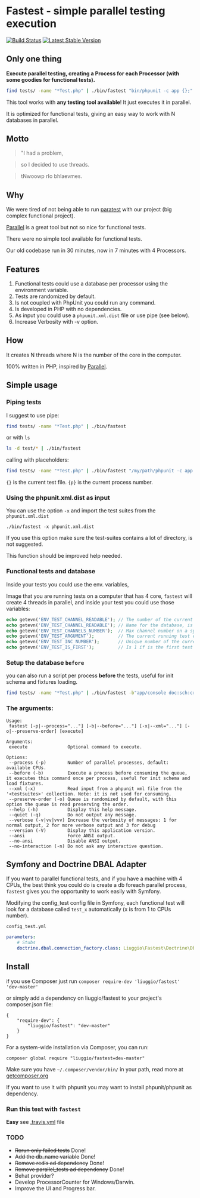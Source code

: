 Fastest - simple parallel testing execution
===========================================

[![Build Status](https://secure.travis-ci.org/liuggio/fastest.png?branch=master)](http://travis-ci.org/liuggio/fastest)
[![Latest Stable Version](https://poser.pugx.org/liuggio/fastest/v/unstable.png)](https://packagist.org/packages/liuggio/fastest)

## Only one thing

**Execute parallel testing, creating a Process for each Processor (with some goodies for functional tests).**

``` bash
find tests/ -name "*Test.php" | ./bin/fastest "bin/phpunit -c app {};"
```

This tool works with **any testing tool available**! It just executes it in parallel.

It is optimized for functional tests, giving an easy way to work with N databases in parallel.

## Motto

> "I had a problem,

>  so I decided to use threads.

>  tNwoowp rIo bhlaevmes.

## Why

We were tired of not being able to run [paratest](https://github.com/brianium/paratest) with our project (big complex functional project).

[Parallel](https://github.com/grosser/parallel) is a great tool but not so nice for functional tests.

There were no simple tool available for functional tests.

Our old codebase run in 30 minutes, now in 7 minutes with 4 Processors.

## Features

1. Functional tests could use a database per processor using the environment variable.
2. Tests are randomized by default.
3. Is not coupled with PhpUnit you could run any command.
3. Is developed in PHP with no dependencies.
4. As input you could use a `phpunit.xml.dist` file or use pipe (see below).
5. Increase Verbosity with -v option.

## How

It creates N threads where N is the number of the core in the computer.

100% written in PHP, inspired by [Parallel](https://github.com/grosser/parallel).

## Simple usage

### Piping tests

I suggest to use pipe:

``` bash
find tests/ -name "*Test.php" | ./bin/fastest
```

or with `ls`

``` bash
ls -d test/* | ./bin/fastest
```

calling with placeholders:

``` bash
find tests/ -name "*Test.php" | ./bin/fastest "/my/path/phpunit -c app {};"
```

`{}` is the current test file.
`{p}` is the current process number.

### Using the phpunit.xml.dist as input

You can use the option `-x` and import the test suites from the `phpunit.xml.dist`

`./bin/fastest -x phpunit.xml.dist`

If you use this option make sure the test-suites contains a lot of directory, is not suggested.

This function should be improved help needed.

### Functional tests and database

Inside your tests you could use the env. variables,

Image that you are running tests on a computer that has 4 core, `fastest` will create 4 threads in parallel,
and inside your test you could use those variables:

``` php
echo getevn('ENV_TEST_CHANNEL_READABLE'); // The number of the current channel that is using the current test eg.2
echo getevn('ENV_TEST_CHANNEL_READABLE'); // Name for the database, is a readable name eg. test_2
echo getevn('ENV_TEST_CHANNELS_NUMBER');  // Max channel number on a system (the core number) eg. 4
echo getevn('ENV_TEST_ARGUMENT');         // The current running test eg. tests/UserFunctionalTest.php
echo getevn('ENV_TEST_INC_NUMBER');       // Unique number of the current test eg. 32
echo getevn('ENV_TEST_IS_FIRST');         // Is 1 if is the first test on its thread useful for clear cache.
```

### Setup the database `before`

you can also run a script per process **before** the tests, useful for init schema and fixtures loading.

``` bash
find tests/ -name "*Test.php" | ./bin/fastest -b"app/console doc:sch:create -e test";
```

### The arguments:

```
Usage:
 fastest [-p|--process="..."] [-b|--before="..."] [-x|--xml="..."] [-o|--preserve-order] [execute]

Arguments:
 execute               Optional command to execute.

Options:
 --process (-p)        Number of parallel processes, default: available CPUs.
 --before (-b)         Execute a process before consuming the queue, it executes this command once per process, useful for init schema and load fixtures.
 --xml (-x)            Read input from a phpunit xml file from the '<testsuites>' collection. Note: it is not used for consuming.
 --preserve-order (-o) Queue is randomized by default, with this option the queue is read preserving the order.
 --help (-h)           Display this help message.
 --quiet (-q)          Do not output any message.
 --verbose (-v|vv|vvv) Increase the verbosity of messages: 1 for normal output, 2 for more verbose output and 3 for debug
 --version (-V)        Display this application version.
 --ansi                Force ANSI output.
 --no-ansi             Disable ANSI output.
 --no-interaction (-n) Do not ask any interactive question.

```

## Symfony and Doctrine DBAL Adapter

If you want to parallel functional tests, and if you have a machine with 4 CPUs, the best think you could do is create a db foreach parallel process,
`fastest` gives you the opportunity to work easily with Symfony.

Modifying the config_test config file in Symfony, each functional test will look for a database called `test_x` automatically (x is from 1 to CPUs number).

`config_test.yml`
``` yml
parameters:
    # Stubs
    doctrine.dbal.connection_factory.class: Liuggio\Fastest\Doctrine\DbalConnectionFactory
```

## Install

if you use Composer just run `composer require-dev 'liuggio/fastest' 'dev-master'`

or simply add a dependency on liuggio/fastest to your project's composer.json file:

	{
	    "require-dev": {
		    "liuggio/fastest": "dev-master"
	    }
	}

For a system-wide installation via Composer, you can run:

`composer global require "liuggio/fastest=dev-master"`

Make sure you have `~/.composer/vendor/bin/` in your path,
read more at [getcomposer.org](https://getcomposer.org/doc/00-intro.md#globally)

If you want to use it with phpunit you may want to install phpunit/phpunit as dependency.

### Run this test with `fastest`

**Easy** see [.travis.yml](.travis.yml#L14) file

### TODO

- ~~Rerun only failed tests~~ Done!
- ~~Add the db_name variable~~ Done!
- ~~Remove redis ad dependency~~ Done!
- ~~Remove parallel_tests ad dependency~~ Done!
- Behat provider?
- Develop ProcessorCounter for Windows/Darwin.
- Improve the UI and Progress bar.